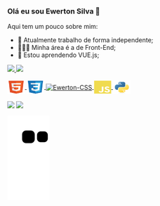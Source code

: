 ### Olá eu sou Ewerton Silva 👋

Aqui tem um pouco sobre mim:

- 🔭 Atualmente trabalho de forma independente;
- 👨🏾‍🎓 Minha área é a de Front-End;
- 🌱 Estou aprendendo VUE.js;

<div align="start" >
  <a href="https://github.com/EwertonNv0">
  <img height="150em" src="https://github-readme-stats.vercel.app/api?username=EwertonNv0&show_icons=true&theme=dark&include_all_commits=true&count_private=true"/>
  <img height="150em" src="https://github-readme-stats.vercel.app/api/top-langs/?username=EwertonNv0&layout=compact&langs_count=7&theme=dark"/>
</div>

<div style="display: inline_block"><br>
  
  <img align="center" alt="Ewerton-HTML" height="30" width="40" src="https://raw.githubusercontent.com/devicons/devicon/master/icons/html5/html5-original.svg">
  <img align="center" alt="Ewerton-CSS" height="30" width="40" src="https://raw.githubusercontent.com/devicons/devicon/master/icons/css3/css3-original.svg">
  <img align="center" alt="Ewerton-CSS" height="30" width="40" src="https://cdn.jsdelivr.net/gh/devicons/devicon/icons/tailwindcss/tailwindcss-plain.svg">
  <img align="center" alt="Ewerton-Js" height="30" width="40" src="https://raw.githubusercontent.com/devicons/devicon/master/icons/javascript/javascript-plain.svg">
  <img align="center" alt="Ewerton-Python" height="30" width="40" src="https://raw.githubusercontent.com/devicons/devicon/master/icons/python/python-original.svg">
  
</div><br>

<div> 
  <a href = "mailto:ewetondk6@gmail.com"><img src="https://img.shields.io/badge/-Gmail-%23333?style=for-the-badge&logo=gmail&logoColor=white" target="_blank"></a>
  <a href="https://www.linkedin.com/in/ewerton-silva-52001a1a0/" target="_blank"><img src="https://img.shields.io/badge/-LinkedIn-%230077B5?style=for-the-badge&logo=linkedin&logoColor=white" target="_blank"></a> 
</div>

  ![Snake animation](https://github.com/rafaballerini/rafaballerini/blob/output/github-contribution-grid-snake.svg)
